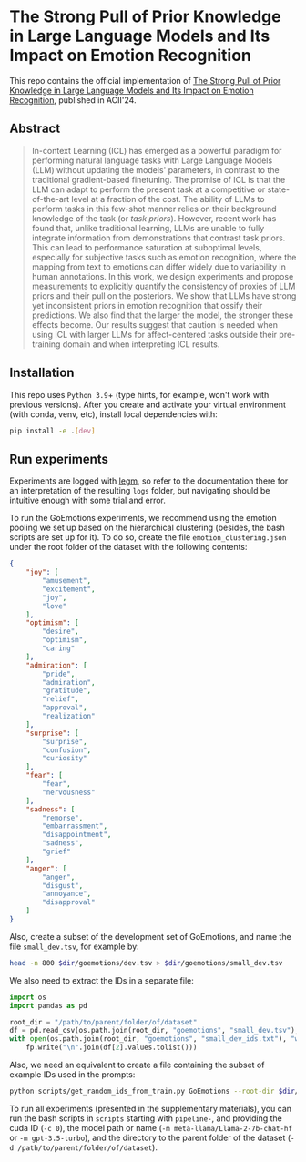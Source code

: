 # The Strong Pull of Prior Knowledge in Large Language Models and Its Impact on Emotion Recognition

This repo contains the official implementation of [The Strong Pull of Prior Knowledge in Large Language Models and Its Impact on Emotion Recognition](https://arxiv.org/pdf/2403.17125), published in ACII'24.

## Abstract

> In-context Learning (ICL) has emerged as a powerful paradigm for performing natural language tasks with Large Language Models (LLM) without updating the models' parameters, in contrast to the traditional gradient-based finetuning. The promise of ICL is that the LLM can adapt to perform the present task at a competitive or state-of-the-art level at a fraction of the cost. The ability of LLMs to perform tasks in this few-shot manner relies on their background knowledge of the task (or *task priors*).
However, recent work has found that, unlike traditional learning, LLMs are unable to fully integrate information from demonstrations that contrast task priors. This can lead to performance saturation at suboptimal levels, especially for subjective tasks such as emotion recognition, where the mapping from text to emotions can differ widely due to variability in human annotations.
In this work, we design experiments and propose measurements to explicitly quantify the consistency of proxies of LLM priors and their pull on the posteriors. We show that LLMs have strong yet inconsistent priors in emotion recognition that ossify their predictions. We also find that the larger the model, the stronger these effects become.
Our results suggest that caution is needed when using ICL with larger LLMs for affect-centered tasks outside their pre-training domain and when interpreting ICL results.

## Installation

This repo uses `Python 3.9`+ (type hints, for example, won't work with previous versions). After you create and activate your virtual environment (with conda, venv, etc), install local dependencies with:

```bash
pip install -e .[dev]
```

## Run experiments

Experiments are logged with [legm](https://github.com/gchochla/legm), so refer to the documentation there for an interpretation of the resulting `logs` folder, but navigating should be intuitive enough with some trial and error.

To run the GoEmotions experiments, we recommend using the emotion pooling we set up based on the hierarchical clustering (besides, the bash scripts are set up for it). To do so, create the file `emotion_clustering.json` under the root folder of the dataset with the following contents:

```JSON
{
    "joy": [
        "amusement",
        "excitement",
        "joy",
        "love"
    ],
    "optimism": [
        "desire",
        "optimism",
        "caring"
    ],
    "admiration": [
        "pride",
        "admiration",
        "gratitude",
        "relief",
        "approval",
        "realization"
    ],
    "surprise": [
        "surprise",
        "confusion",
        "curiosity"
    ],
    "fear": [
        "fear",
        "nervousness"
    ],
    "sadness": [
        "remorse",
        "embarrassment",
        "disappointment",
        "sadness",
        "grief"
    ],
    "anger": [
        "anger",
        "disgust",
        "annoyance",
        "disapproval"
    ]
}
```

Also, create a subset of the development set of GoEmotions, and name the file `small_dev.tsv`, for example by:

```bash
head -n 800 $dir/goemotions/dev.tsv > $dir/goemotions/small_dev.tsv
```

We also need to extract the IDs in a separate file:

```python
import os
import pandas as pd

root_dir = "/path/to/parent/folder/of/dataset"
df = pd.read_csv(os.path.join(root_dir, "goemotions", "small_dev.tsv"), sep="\t", header=None)
with open(os.path.join(root_dir, "goemotions", "small_dev_ids.txt"), "w") as fp:
    fp.write("\n".join(df[2].values.tolist()))
```

Also, we need an equivalent to create a file containing the subset of example IDs used in the prompts:

```bash
python scripts/get_random_ids_from_train.py GoEmotions --root-dir $dir/goemotions --annotation-mode aggregate --text-preprocessor false --shot 5 15 25 35 45 55 65 75 --seed {0..2} --emotion-clustering-json $dir/goemotions/emotion_clustering.json  --output-filename $dir/goemotions/train_useful_ids.txt
```

To run all experiments (presented in the supplementary materials), you can run the bash scripts in `scripts` starting with `pipeline-`, and providing the cuda ID (`-c 0`), the model path or name (`-m meta-llama/Llama-2-7b-chat-hf` or `-m gpt-3.5-turbo`), and the directory to the parent folder of the dataset (`-d /path/to/parent/folder/of/dataset`).
